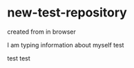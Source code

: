 # new-test-repository
created from in browser

I am typing information about myself
test

test test
